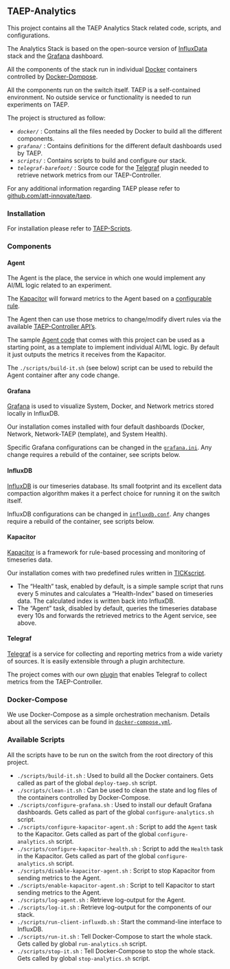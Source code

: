 ## TAEP-Analytics
This project contains all the TAEP Analytics Stack related code, scripts, and configurations.

The Analytics Stack is based on the open-source version of [InfluxData](https://www.influxdata.com/time-series-platform/) stack and the [Grafana](https://grafana.com) dashboard.

All the components of the stack run in individual [Docker](https://www.docker.com) containers controlled by [Docker-Dompose](https://docs.docker.com/compose/overview/).

All the components run on the switch itself. TAEP is a self-contained environment. No outside service or functionality is needed to run experiments on TAEP.

The project is structured as follow:
- *`docker/`* : Contains all the files needed by Docker to build all the different components.
- *`grafana/`* : Contains definitions for the different default dashboards used by TAEP.
- *`scripts/`* : Contains scripts to build and configure our stack.
- *`telegraf-barefoot/`* : Source code for the [Telegraf](https://github.com/influxdata/telegraf) plugin needed to retrieve network metrics from our TAEP-Controller.

For any additional information regarding TAEP please refer to [github.com/att-innovate/taep](https://github.com/att-innovate/taep).

### Installation
For installation please refer to [TAEP-Scripts](https://github.com/att-innovate/taep-scripts).

### Components
#### Agent
The Agent is the place, the service in which one would implement any AI/ML logic related to an experiment.

The [Kapacitor](https://github.com/influxdata/kapacitor) will forward metrics to the Agent based on a [configurable rule](https://github.com/att-innovate/taep-analytics/blob/master/docker/kapacitor/tasks/agent.tick).

The Agent then can use those metrics to change/modify divert rules via the available [TAEP-Controller API’s](https://github.com/att-innovate/taep-controller#rest-api).

The sample [Agent code](https://github.com/att-innovate/taep-analytics/blob/master/docker/agent/src/agent.py) that comes with this project can be used as a starting point, as a template to implement individual AI/ML logic. By default it just outputs the metrics it receives from the Kapacitor.

The `./scripts/build-it.sh` (see below) script can be used to rebuild the Agent container after any code change.

#### Grafana
[Grafana](https://grafana.com) is used to visualize System, Docker, and Network metrics stored locally in InfluxDB.

Our installation comes installed with four default dashboards (Docker, Network, Network-TAEP (template), and System Health).

Specific Grafana configurations can be changed in the [`grafana.ini`](https://github.com/att-innovate/taep-analytics/blob/master/docker/grafana/grafana.ini). Any change requires a rebuild of the container, see scripts below.

#### InfluxDB
[InfluxDB](https://github.com/influxdata/influxdb) is our timeseries database. Its small footprint and its excellent data compaction algorithm makes it a perfect choice for running it on the switch itself.

InfluxDB configurations can be changed in [`influxdb.conf`](https://github.com/att-innovate/taep-analytics/blob/master/docker/influxdb/influxdb.conf). Any changes require a rebuild of the container, see scripts below.

#### Kapacitor
[Kapacitor](https://github.com/influxdata/kapacitor) is a framework for rule-based processing and monitoring of timeseries data.

Our installation comes with two predefined rules written in [TICKscript](https://docs.influxdata.com/kapacitor/v1.3/tick/).

- The “Health” task, enabled by default, is a simple sample script that runs every 5 minutes and calculates a “Health-Index” based on timeseries data. The calculated index is written back into InfluxDB.
- The “Agent” task, disabled by default, queries the timeseries database every 10s and forwards the retrieved metrics to the Agent service, see above.

#### Telegraf
[Telegraf](https://github.com/influxdata/telegraf) is a service for collecting and reporting metrics from a wide variety of sources. It is easily extensible through a plugin architecture. 

The project comes with our own [plugin](https://github.com/att-innovate/taep-analytics/tree/master/telegraf-barefoot/barefoot) that enables Telegraf to collect metrics from the TAEP-Controller.

### Docker-Compose
We use Docker-Compose as a simple orchestration mechanism. Details about all the services can be found in [`docker-compose.yml`](https://github.com/att-innovate/taep-analytics/blob/master/docker/docker-compose.yml).

### Available Scripts
All the scripts have to be run on the switch from the root directory of this project.

- `./scripts/build-it.sh` : Used to build all the Docker containers. Gets called as part of the global `deploy-taep.sh` script.
- `./scripts/clean-it.sh` : Can be used to clean the state and log files of the containers controlled by Docker-Compose.
- `./scripts/configure-grafana.sh` : Used to install our default Grafana dashboards. Gets called as part of the global `configure-analytics.sh` script.
- `./scripts/configure-kapacitor-agent.sh` : Script to add the `Agent` task to the Kapacitor. Gets called as part of the global `configure-analytics.sh` script.
- `./scripts/configure-kapacitor-health.sh` : Script to add the `Health` task in the Kapacitor. Gets called as part of the global `configure-analytics.sh` script.
- `./scripts/disable-kapacitor-agent.sh` : Script to stop Kapacitor from sending metrics to the Agent.
- `./scripts/enable-kapacitor-agent.sh` : Script to tell Kapacitor to start sending metrics to the Agent.
- `./scripts/log-agent.sh` : Retrieve log-output for the Agent.
- `./scripts/log-it.sh` : Retrieve log-output for the components of our stack.
- `./scripts/run-client-influxdb.sh` : Start the command-line interface to InfluxDB.
- `./scripts/run-it.sh` : Tell Docker-Compose to start the whole stack. Gets called by global `run-analytics.sh` script.
- `./scripts/stop-it.sh` : Tell Docker-Compose to stop the whole stack. Gets called by global `stop-analytics.sh` script.

